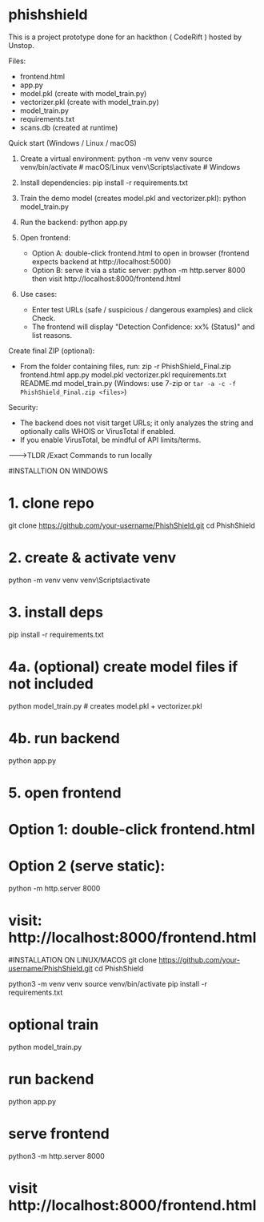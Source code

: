 # phishshield
This is a project prototype done for an hackthon ( CodeRift ) hosted by Unstop.

Files:
- frontend.html
- app.py
- model.pkl (create with model_train.py)
- vectorizer.pkl (create with model_train.py)
- model_train.py
- requirements.txt
- scans.db (created at runtime)

Quick start (Windows / Linux / macOS)
1. Create a virtual environment:
   python -m venv venv
   source venv/bin/activate   # macOS/Linux
   venv\Scripts\activate      # Windows

2. Install dependencies:
   pip install -r requirements.txt

3. Train the demo model (creates model.pkl and vectorizer.pkl):
   python model_train.py

4. Run the backend:
   python app.py

5. Open frontend:
   - Option A: double-click frontend.html to open in browser (frontend expects backend at http://localhost:5000)
   - Option B: serve it via a static server:
       python -m http.server 8000
     then visit http://localhost:8000/frontend.html

6. Use cases:
   - Enter test URLs (safe / suspicious / dangerous examples) and click Check.
   - The frontend will display "Detection Confidence: xx% (Status)" and list reasons.

Create final ZIP (optional):
- From the folder containing files, run:
  zip -r PhishShield_Final.zip frontend.html app.py model.pkl vectorizer.pkl requirements.txt README.md model_train.py
  (Windows: use 7-zip or `tar -a -c -f PhishShield_Final.zip <files>`)

Security:
- The backend does not visit target URLs; it only analyzes the string and optionally calls WHOIS or VirusTotal if enabled.
- If you enable VirusTotal, be mindful of API limits/terms.

--->TLDR /Exact Commands to run locally

#INSTALLTION ON WINDOWS
# 1. clone repo
git clone https://github.com/your-username/PhishShield.git
cd PhishShield

# 2. create & activate venv
python -m venv venv
venv\Scripts\activate

# 3. install deps
pip install -r requirements.txt

# 4a. (optional) create model files if not included
python model_train.py   # creates model.pkl + vectorizer.pkl

# 4b. run backend
python app.py

# 5. open frontend
# Option 1: double-click frontend.html
# Option 2 (serve static):
python -m http.server 8000
# visit: http://localhost:8000/frontend.html

#INSTALLATION ON LINUX/MACOS
git clone https://github.com/your-username/PhishShield.git
cd PhishShield

python3 -m venv venv
source venv/bin/activate
pip install -r requirements.txt

# optional train
python model_train.py

# run backend
python app.py

# serve frontend
python3 -m http.server 8000
# visit http://localhost:8000/frontend.html

